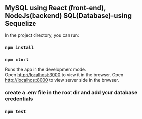 
## MySQL using React (front-end), NodeJs(backend) SQL(Database)-using Sequelize

In the project directory, you can run:

### `npm install`
### `npm start`

Runs the app in the development mode.<br />
Open [http://localhost:3000](http://localhost:3000) to view it in the browser.
Open [http://localhost:8000](http://localhost:8000) to view server side in the browser.

### create a .env file in the root dir and add your database credentials

### `npm test`


